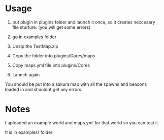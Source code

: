 # Usage

1. put plugin in plugins folder and launch it once, so it creates neccesary file sturture. (you will get some errors)

2. go in examples folder

3. Unzip the TestMap.zip

4. Copy the folder into plugins/Cores/maps

5. Copy maps.yml file into plugins/Cores

6. Launch again

You should be put into a sakura map with all the spawns and beacons loaded in and shouldnt get any errors. 

# Notes

I uploaded an example world and maps.yml for that world so you can test it.

It is in examples/ folder